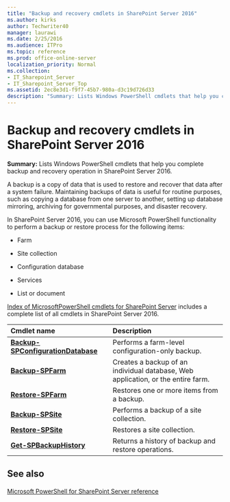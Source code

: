 ```yaml
---
title: "Backup and recovery cmdlets in SharePoint Server 2016"
ms.author: kirks
author: Techwriter40
manager: laurawi
ms.date: 2/25/2016
ms.audience: ITPro
ms.topic: reference
ms.prod: office-online-server
localization_priority: Normal
ms.collection:
- IT_Sharepoint_Server
- IT_Sharepoint_Server_Top
ms.assetid: 2ec8e3d1-f9f7-45b7-980a-d3c19d726d33
description: "Summary: Lists Windows PowerShell cmdlets that help you complete backup and recovery operation in SharePoint Server 2016."
---
```


# Backup and recovery cmdlets in SharePoint Server 2016

 **Summary:** Lists Windows PowerShell cmdlets that help you complete backup and recovery operation in SharePoint Server 2016. 
  
A backup is a copy of data that is used to restore and recover that data after a system failure. Maintaining backups of data is useful for routine purposes, such as copying a database from one server to another, setting up database mirroring, archiving for governmental purposes, and disaster recovery.
  
In SharePoint Server 2016, you can use Microsoft PowerShell functionality to perform a backup or restore process for the following items:
  
- Farm
    
- Site collection
    
- Configuration database
    
- Services
    
- List or document
    
[Index of MicrosoftPowerShell cmdlets for SharePoint Server](../../../docs-conceptual/sharepoint-server/index-of-microsoftpowershell-cmdlets.md) includes a complete list of all cmdlets in SharePoint Server 2016. 
  
|**Cmdlet name**|**Description**|
|:-----|:-----|
|**[Backup-SPConfigurationDatabase](backup-spconfigurationdatabase.md)** <br/> |Performs a farm-level configuration-only backup.  <br/> |
|**[Backup-SPFarm](backup-spfarm.md)** <br/> |Creates a backup of an individual database, Web application, or the entire farm.  <br/> |
|**[Restore-SPFarm](restore-spfarm.md)** <br/> |Restores one or more items from a backup.  <br/> |
|**[Backup-SPSite](backup-spsite.md)** <br/> |Performs a backup of a site collection.  <br/> |
|**[Restore-SPSite](restore-spsite.md)** <br/> |Restores a site collection.  <br/> |
|**[Get-SPBackupHistory](get-spbackuphistory.md)** <br/> |Returns a history of backup and restore operations.  <br/> |
   
## See also

#### 

[Microsoft PowerShell for SharePoint Server reference](../../../docs-conceptual/sharepoint-server/microsoft-powershell-for-sharepoint-server-reference/microsoft-powershell-for-sharepoint-server-reference.md)

